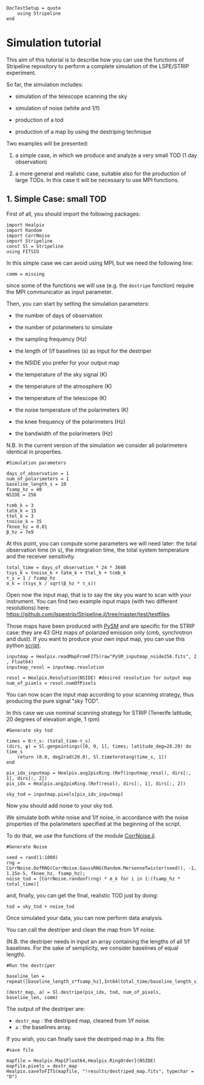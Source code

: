 ```@meta
DocTestSetup = quote
    using Stripeline
end
```
# Simulation tutorial

This aim of this tutorial is to describe how you can use the functions of Stripeline repository to perform a complete simulation of the LSPE/STRIP experiment. 

So far, the simulation includes:

- simulation of the telescope scanning the sky

- simulation of noise (white and 1/f)

- production of a tod 

- production of a map by using the destriping technique

Two examples will be presented: 

1. a simple case, in which we produce and analyze a very small TOD (1 day observation)

2. a more general and realistic case, suitable also for the production of large TODs.
In this case it will be necessary to use MPI functions.


## 1. Simple Case: small TOD

First of all, you should import the following packages:

```
import Healpix
import Random
import CorrNoise
import Stripeline
const Sl = Stripeline
using FITSIO

```
In this simple case we can avoid using MPI, but we need the following line: 
```
comm = missing

```
since some of the functions we will use (e.g. the `destripe` function) require the MPI communicator as input parameter. 



Then, you can start by setting the simulation parameters:

- the number of days of observation

- the number of polarimeters to simulate

- the sampling frequency (Hz)

- the length of 1/f baselines (s) as input for the destriper

- the NSIDE you prefer for your output map

- the temperature of the sky signal (K)

- the temperature of the atmosphere (K)

- the temperature of the telescope (K)

- the noise temperature of the polarimeters (K)

- the knee frequency of the polarimeters (Hz)

- the bandwidth of the polarimeters (Hz)

N.B. In the current version of the simulation we consider all polarimeters identical in properties.

```
#Simulation parameters

days_of_observation = 1
num_of_polarimeters = 1
baseline_length_s = 10  
fsamp_hz = 40
NSIDE = 256

tcmb_k = 3
tatm_k = 15
ttel_k = 3
tnoise_k = 35
fknee_hz = 0.01
β_hz = 7e9

```

At this point, you can compute some parameters we will need later: the total observation time (in s), the integration time, the total system temperature and the receiver sensitivity. 

```
total_time = days_of_observation * 24 * 3600
tsys_k = tnoise_k + tatm_k + ttel_k + tcmb_k
τ_s = 1 / fsamp_hz
σ_k = (tsys_k / sqrt(β_hz * τ_s))
```

Open now the input map, that is to say the sky you want to scan with your instrument. 
You can find two example input maps (with two different resolutions) here: https://github.com/lspestrip/Stripeline.jl/tree/master/test/testfiles.

Those maps have been produced with [PySM](https://github.com/bthorne93/PySM_public) and are specific for the STRIP case: they are 43 GHz maps of polarized emission only (cmb, synchrotron and dust).
If you want to produce your own input map, you can use this python [script](https://github.com/silviacaprioli/PySMforSTRIP/blob/master/PySMmap_production.py). 

```
inputmap = Healpix.readMapFromFITS(raw"PySM_inputmap_nside256.fits", 2 , Float64)
inputmap_resol = inputmap.resolution

resol = Healpix.Resolution(NSIDE) #desired resolution for output map
num_of_pixels = resol.numOfPixels
```
You can now scan the input map according to your scanning strategy, thus producing the pure signal "sky TOD".

In this case we use nominal scanning strategy for STRIP (Tenerife latitude, 20 degrees of elevation angle, 1 rpm)

```
#Generate sky tod

times = 0:τ_s: (total_time-τ_s)
(dirs, ψ) = Sl.genpointings([0, 0, 1], times; latitude_deg=28.29) do time_s
    return (0.0, deg2rad(20.0), Sl.timetorotang(time_s, 1))
end

pix_idx_inputmap = Healpix.ang2pixRing.(Ref(inputmap_resol), dirs[:, 1], dirs[:, 2])
pix_idx = Healpix.ang2pixRing.(Ref(resol), dirs[:, 1], dirs[:, 2])

sky_tod = inputmap.pixels[pix_idx_inputmap]
```

Now you should add noise to your sky tod. 

We simulate both white noise and 1/f noise, in accordance with the noise properties of the polarimeters specified at the beginning of the script.

To do that, we use the functions of the module [CorrNoise.jl](https://github.com/ziotom78/CorrNoise.jl).
```
#Generate Noise

seed = rand(1:1000)
rng = CorrNoise.OofRNG(CorrNoise.GaussRNG(Random.MersenneTwister(seed)), -1, 1.15e-5, fknee_hz, fsamp_hz);
noise_tod = [CorrNoise.randoof(rng) * σ_k for i in 1:(fsamp_hz * total_time)]

```
and, finally, you can get the final, realistic TOD just by doing:
```
tod = sky_tod + noise_tod
```
Once simulated your data, you can now perform data analysis.

You can call the destriper and clean the map from 1/f noise.

(N.B. the destriper needs in input an array containing the lengths of all 1/f baselines.
For the sake of semplicity, we consider baselines of equal length).

```
#Run the destriper

baseline_len = repeat([baseline_length_s*fsamp_hz],Int64(total_time/baseline_length_s))

(destr_map, a) = Sl.destripe(pix_idx, tod, num_of_pixels, baseline_len, comm)
```
The output of the destriper are:

- `destr_map` : the destriped map, cleaned from 1/f noise.
- `a` : the baselines array.


If you wish, you can finally save the destriped map in a .fits file: 
```
#save file 

mapfile = Healpix.Map{Float64,Healpix.RingOrder}(NSIDE)
mapfile.pixels = destr_map
Healpix.saveToFITS(mapfile, "!results/destriped_map.fits", typechar = "D")
```
